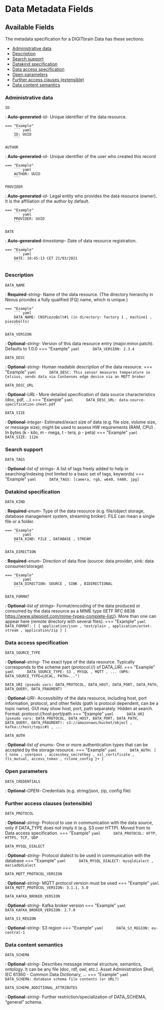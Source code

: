 <style>
  .md-content__button {
    display: none;
  }
</style>
# Data Metadata Fields

## Available Fields 

The metadata specification for a DIGITbrain Data
has these sections:

- [Administrative data](#administrative-data)
- [Description](#description)
- [Search support](#search-support)
- [Datakind specification](#datakind-specification)
- [Data access specification](#data-access-specification)
- [Open parameters](#open-parameters)
- [Further access clauses (extensible)](#further-access-clauses-(extensible))
- [Data content semantics](#data-content-semantics)


### Administrative data


`ID`

:   **Auto-generated**-*id*- Unique identifier of the data resource.

    === "Example"
        ``` yaml     
        ID: UUID
        ```

`AUTHOR`

:   **Auto-generated**-*id*- Unique identifier of the user who created this record

    === "Example"
        ``` yaml     
        AUTHOR: UUID
        ```

`PROVIDER`

:   **Auto-generated**-*id*- Legal entity who provides the data resource (owner). It is the affiliation of the author by default.

    === "Example"
        ``` yaml     
        PROVIDER: UUID
        ```

`DATE`

:   **Auto-generated**-*timestamp*- Date of data resource registration.

    === "Example"
        ``` yaml     
        DATE: 10:45:13 CET 21/03/2021
        ```


### Description


`DATA_NAME`

:   **Required**-*string*- Name of the data resource. (The directory hierarchy in Nexus provides a fully qualified (FQ) name, which is unique.)

    === "Example"
        ``` yaml     
        DATA_NAME: CNSPiezoBolt#1 (in directory: factory 1 , machine1 , piezobolts)
        ```

`DATA_VERSION`

:   **Optional**-*string*- Version of this data resource entry (major.minor.patch). Defaults to 1.0.0
    === "Example"
        ``` yaml     
        DATA_VERSION: 2.3.4
        ```

`DATA_DESC`

:   **Optional**-*string*- Human readable description of the data resource.
    === "Example"
        ``` yaml     
        DATA_DESC: This sensor measures temperature in Celsius, sends data via ConSenses edge device via an MQTT broker
        ```

`DATA_DESC_URL`

:   **Optional**-*URL*- More detailed specification of data source characteristics (doc, pdf, …)
    === "Example"
        ``` yaml     
        DATA_DESC_URL: data-source-specification-sheet.pdf
        ```

`DATA_SIZE`

:   **Optional**-*integer*- Estimated/exact size of data (e.g. file size, volume size, or message size); might be used to assess HW requirements (RAM, CPU) . In bytes (k - kilo, m - mega, t - tera, p - peta)
    === "Example"
        ``` yaml     
        DATA_SIZE: 112m
        ```


### Search support


`DATA_TAGS`

:   **Optional**-*list of strings*- A list of tags freely added to help in searching/indexing (not limited to a basic set of tags, keywords)
    === "Example"
        ``` yaml     
        DATA_TAGS: [camera, rgb, w640, h480, jpg]
        ```


### Datakind specification


`DATA_KIND`

:   **Required**-*enum*- Type of the data resource (e.g. file/object storage, database management system, streaming broker). FILE can mean a single file or a folder.

    === "Example"
        ``` yaml     
        DATA_KIND: FILE , DATABASE , STREAM
        ```

`DATA_DIRECTION`

:   **Required**-*enum*- Direction of data flow (source: data provider, sink: data consumer/storage)

    === "Example"
        ``` yaml     
        DATA_DIRECTION: SOURCE , SINK , BIDIRECTIONAL
        ```

`DATA_FORMAT`

:   **Optional**-*list of strings*- Format/encoding of the data produced or consumed by the data resource as a MIME type (IETF RFC 6838 https://www.sitepoint.com/mime-types-complete-list/). More than one can appear here (remote directory with several files).
    === "Example"
        ``` yaml     
        DATA_FORMAT: [ { application/json , text/plain , application/octet-stream , application/zip } ] 
        ```


### Data access specification


`DATA_SOURCE_TYPE`

:   **Optional**-*string*- The exact type of the data resource. Typically corresponds to the scheme part (protocol://) of DATA_URI.
    === "Example"
        ``` yaml     
        DATA_SOURCE_TYPE: S3 , MYSQL , MQTT , ... (WP6: DATA_SOURCE_TYPE=LOCAL, PATH=...")
        ```

`DATA_URI (pseudo vars: DATA_PROTOCOL, DATA_HOST, DATA_PORT, DATA_PATH, DATA_QUERY, DATA_FRAGMENT)`

:   **Optional**-*URI*- Accessibility of the data resource, including host, port information, protocol, and other fields (path is protocol dependent, can be a topic name). GUI may show host, port, path separately. Hidden at search. Format: protocol://host:port/path 
    === "Example"
        ``` yaml     
        DATA_URI (pseudo vars: DATA_PROTOCOL, DATA_HOST, DATA_PORT, DATA_PATH, DATA_QUERY, DATA_FRAGMENT): s3://amazonaws/bucket/object , kafka://host/topic#1 , ...
        ```

`DATA_AUTH`

:   **Optional**-*list of enums*- One or more authentication types that can be accepted by the storage resource.
    === "Example"
        ``` yaml     
        DATA_AUTH: [ { none , userpass , accesskey_secretkey , ssl_certificate , tls_mutual, access_token , rclone_config }+ ]
        ```


### Open parameters


`DATA_CREDENTIALS`

:   **Optional**-*OPEN*- Credentials (e.g. string/json, zip, config file)


### Further access clauses (extensible)


`DATA_PROTOCOL`

:   **Optional**-*string*- Protocol to use in communication with the data source, only if DATA_TYPE does not imply it (e.g. S3 over HTTP). Moved from to Data access specification.
    === "Example"
        ``` yaml     
        DATA_PROTOCOL: HTTP, HTTPS, TCP, UDP
        ```

`DATA_MYSQL_DIALECT`

:   **Optional**-*string*- Protocol dialect to be used in communication with the database
    === "Example"
        ``` yaml     
        DATA_MYSQL_DIALECT: mysqldialect , mariadbdialect
        ```

`DATA_MQTT_PROTOCOL_VERSION`

:   **Optional**-*string*- MQTT protocol version must be used
    === "Example"
        ``` yaml     
        DATA_MQTT_PROTOCOL_VERSION: 3.1.1, 5.0
        ```

`DATA_KAFKA_BROKER_VERSION`

:   **Optional**-*string*- Kafka broker version
    === "Example"
        ``` yaml     
        DATA_KAFKA_BROKER_VERSION: 2.7.0
        ```

`DATA_S3_REGION`

:   **Optional**-*string*- S3 region
    === "Example"
        ``` yaml     
        DATA_S3_REGION: eu-central-1
        ```


### Data content semantics


`DATA_SCHEMA`

:   **Optional**-*string*- Describes message internal structure, semantics, ontology. It can be any file (doc, rdf, owl, etc.). Asset Administration Shell, IEC 61360 - Common Data Dictionary, ...
    === "Example"
        ``` yaml     
        DATA_SCHEMA: database schema file contents (or URL?)
        ```

`DATA_SCHEMA_ADDITIONAL_ATTRIBUTES`

:   **Optional**-*string*- Further restriction/specialization of DATA_SCHEMA, “general” schema.
